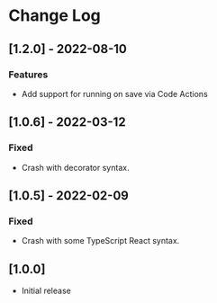 # Change Log

## [1.2.0] - 2022-08-10

### Features

- Add support for running on save via Code Actions

## [1.0.6] - 2022-03-12

### Fixed

- Crash with decorator syntax.

## [1.0.5] - 2022-02-09

### Fixed

- Crash with some TypeScript React syntax.

## [1.0.0]

- Initial release
